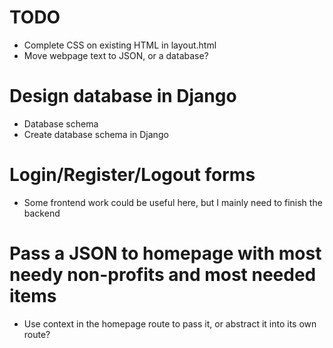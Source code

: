 # TODO

- Complete CSS on existing HTML in layout.html
- Move webpage text to JSON, or a database?

# Design database in Django

- Database schema
- Create database schema in Django

# Login/Register/Logout forms

- Some frontend work could be useful here, but I mainly need to finish the backend

# Pass a JSON to homepage with most needy non-profits and most needed items

- Use context in the homepage route to pass it, or abstract it into its own route?
